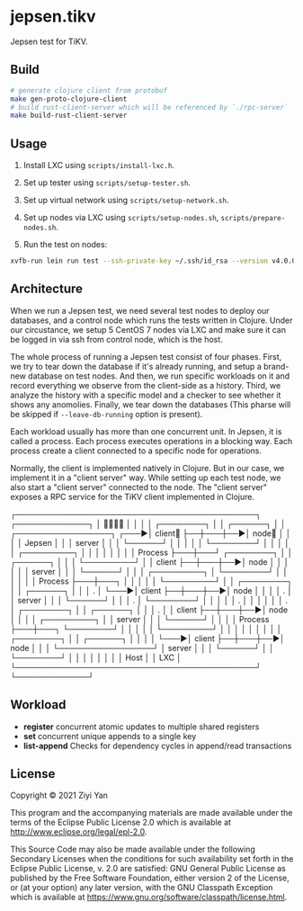 # jepsen.tikv

Jepsen test for TiKV.

## Build

```bash
# generate clojure client from protobuf
make gen-proto-clojure-client
# build rust-client-server which will be referenced by `./rpc-server`
make build-rust-client-server
```

## Usage

1. Install LXC using `scripts/install-lxc.h`.

2. Set up tester using `scripts/setup-tester.sh`.

3. Set up virtual network using `scripts/setup-network.sh`.

4. Set up nodes via LXC using `scripts/setup-nodes.sh`, `scripts/prepare-nodes.sh`.

5. Run the test on nodes:
```bash
xvfb-run lein run test --ssh-private-key ~/.ssh/id_rsa --version v4.0.0 --workload register --concurrency 10 --leave-db-running --time-limit 30
```

## Architecture

When we run a Jepsen test, we need several test nodes to deploy our databases, and a control node which runs the tests written in Clojure. Under our circustance, we setup 5 CentOS 7 nodes via LXC and make sure it can be logged in via ssh from control node, which is the host.

The whole process of running a Jepsen test consist of four phases. First, we try to tear down the database if it's already running, and setup a brand-new database on test nodes. And then, we run specific workloads on it and record everything we observe from the client-side as a history. Third, we analyze the history with a specific model and a checker to see whether it shows any anomolies. Finally, we tear down the databases (This pharse will be skipped if `--leave-db-running` option is present).

Each workload usually has more than one concurrent unit. In Jepsen, it is called a process. Each process executes operations in a blocking way. Each process create a client connected to a specific node for operations.

Normally, the client is implemented natively in Clojure. But in our case, we implement it in a "client server" way.
While setting up each test node, we also start a "client server" connected to the node. The "client server" exposes a RPC service for the TiKV client implemented in Clojure.

  ┌───────────────────────────────────────────┐   ┌─────────────┐
  │                                           │   │             │
  │                               ┌────────┐  │   │   ┌──────┐  │
  │    ┌─────────────────┐   ┌───►│ client ├──┼───┼──►│ node │  │
  │    │     Jepsen      │   │    │ server │  │   │   └──────┘  │
  │    │                 │   │    └────────┘  │   │             │
  │    │   ┌─────────┐   │   │                │   │             │
  │    │   │ Process ├───┼───┘    ┌────────┐  │   │   ┌──────┐  │
  │    │   └─────────┘   │        │ client ├──┼───┼──►│ node │  │
  │    │                 │        │ server │  │   │   └──────┘  │
  │    │   ┌─────────┐   │        └────────┘  │   │             │
  │    │   │ Process ├───┼───┐                │   │             │
  │    │   └─────────┘   │   │    ┌────────┐  │   │   ┌──────┐  │
  │    │       .         │   └───►│ client ├──┼───┼──►│ node │  │
  │    │       .         │        │ server │  │   │   └──────┘  │
  │    │       .         │        └────────┘  │   │             │
  │    │       .         │                    │   │             │
  │    │       .         │        ┌────────┐  │   │   ┌──────┐  │
  │    │       .         │        │ client ├──┼───┼──►│ node │  │
  │    │   ┌─────────┐   │        │ server │  │   │   └──────┘  │
  │    │   │ Process ├───┼───┐    └────────┘  │   │             │
  │    │   └─────────┘   │   │                │   │             │
  │    │                 │   │    ┌────────┐  │   │   ┌──────┐  │
  │    │                 │   └───►│ client ├──┼───┼──►│ node │  │
  │    └─────────────────┘        │ server │  │   │   └──────┘  │
  │                               └────────┘  │   │             │
  │                                           │   │             │
  │                    Host                   │   │     LXC     │
  └───────────────────────────────────────────┘   └─────────────┘

## Workload

- **register** concurrent atomic updates to multiple shared registers
- **set** concurrent unique appends to a single key
- **list-append** Checks for dependency cycles in append/read transactions

## License

Copyright © 2021 Ziyi Yan

This program and the accompanying materials are made available under the
terms of the Eclipse Public License 2.0 which is available at
http://www.eclipse.org/legal/epl-2.0.

This Source Code may also be made available under the following Secondary
Licenses when the conditions for such availability set forth in the Eclipse
Public License, v. 2.0 are satisfied: GNU General Public License as published by
the Free Software Foundation, either version 2 of the License, or (at your
option) any later version, with the GNU Classpath Exception which is available
at https://www.gnu.org/software/classpath/license.html.
